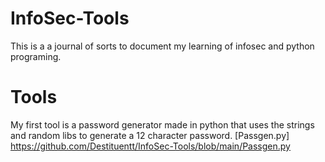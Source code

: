 # InfoSec-Tools
This is a a journal of sorts to document my learning of infosec and python programing. 

# Tools
  My first tool is a password generator made in python that uses the strings and random libs to generate a 12 character password. 
 [Passgen.py] https://github.com/Destituentt/InfoSec-Tools/blob/main/Passgen.py

